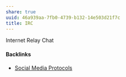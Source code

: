 ```yaml
---
share: true
uuid: 46a939aa-7fb0-4739-b132-14e503d21f7c
title: IRC
---
```

Internet Relay Chat

#### Backlinks

* [Social Media Protocols](/37e87601-6401-4560-95ba-13e732de1ce4)